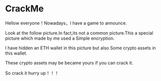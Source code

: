 # CrackMe

Hellow everyone！Nowadays，I have a game to announce.

Look at the follow picture.In fact,its not a common picture.This a special picture which made by me used a Simple encryption.

I have hidden an ETH wallet in this picture but also Some crypto assets in this wallet.

These crypto assets may be became yours if you can crack it.

So crack it hurry up！！！
